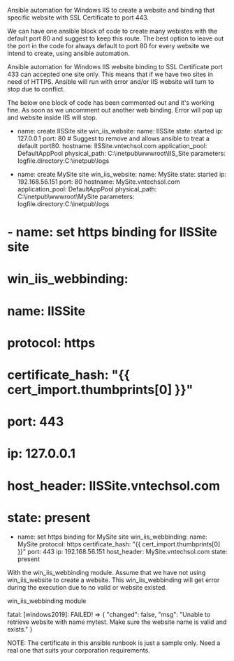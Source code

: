 Ansible automation for Windows IIS to create a website and binding that specific website with SSL Certificate to port 443.

We can have one ansible block of code to create many webistes with the default port 80 and suggest to keep this route. The best option to leave out the port in the code for always default to port 80 for every website we intend to create, using ansible automation.

Ansible automation for Windows IIS website binding to SSL Certificate port 433 can accepted one site only. This means that if we have two sites in need of HTTPS. Ansible will run with error and/or IIS website will turn to stop due to conflict. 

The below one block of code has been commented out and it's working fine. As soon as we uncomment out another web binding. Error will pop up and website inside IIS will stop.

- name: create IISSite site
  win_iis_website:
    name: IISSite
    state: started
    ip: 127.0.0.1
    port: 80    # Suggest to remove and allows ansible to treat a default port80.
    hostname: IISSite.vntechsol.com
    application_pool: DefaultAppPool
    physical_path: C:\inetpub\wwwroot\IIS_Site
    parameters: logfile.directory:C:\inetpub\logs

- name: create MySite site
  win_iis_website:
    name: MySite
    state: started
    ip: 192.168.56.151
    port: 80
    hostname: MySite.vntechsol.com
    application_pool: DefaultAppPool
    physical_path: C:\inetpub\wwwroot\MySite
    parameters: logfile.directory:C:\inetpub\logs

# - name: set https binding for IISSite site
#   win_iis_webbinding:
#     name: IISSite
#     protocol: https
#     certificate_hash: "{{ cert_import.thumbprints[0] }}"
#     port: 443
#     ip: 127.0.0.1
#     host_header: IISSite.vntechsol.com
#     state: present

- name: set https binding for MySite site
  win_iis_webbinding:
    name: MySite
    protocol: https
    certificate_hash: "{{ cert_import.thumbprints[0] }}"
    port: 443
    ip: 192.168.56.151
    host_header: MySite.vntechsol.com
    state: present

With the win_iis_webbinding module. Assume that we have not using win_iis_website to create a website. This win_iis_webbinding will get error during the execution due to no valid or website existed.

win_iis_webbinding module

fatal: [windows2019]: FAILED! => {
    "changed": false,
    "msg": "Unable to retrieve website with name mytest. Make sure the website name is valid and exists."
}

NOTE: The certificate in this ansible runbook is just a sample only. Need a real one that suits your corporation requirements.